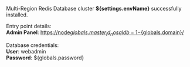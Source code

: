 Multi-Region Redis Database cluster **${settings.envName}** successfully installed.

Entry point details:    
**Admin Panel**: [https://node${globals.master_id_nosqldb-1}-${globals.domain}/](https://node${globals.master_id_nosqldb-1}-${globals.domain}/)    

Database credentials:    
**User**: webadmin    
**Password**: ${globals.password}    
